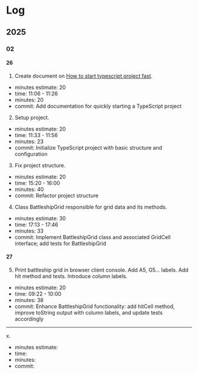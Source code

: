 # Log

## 2025

### 02

#### 26

1. Create document on [How to start typescript project fast](ts_project_start.md).
- minutes estimate: 20
- time: 11:06 - 11:26
- minutes: 20 
- commit: Add documentation for quickly starting a TypeScript project

2. Setup project.
- minutes estimate: 20
- time: 11:33 - 11:56
- minutes: 23
- commit: Initialize TypeScript project with basic structure and configuration

3. Fix project structure. 
- minutes estimate: 20
- time: 15:20 - 16:00
- minutes: 40
- commit: Refactor project structure

4. Class BattleshipGrid responsible for grid data and its methods.
- minutes estimate: 30
- time: 17:13 - 17:46
- minutes: 33
- commit: Implement BattleshipGrid class and associated GridCell interface; add tests for BattleshipGrid

#### 27

5. Print battleship grid in browser client console. Add A5, G5... labels. Add hit method and tests.
   Introduce column labels.
- minutes estimate: 20
- time: 09:22 - 10:00
- minutes: 38
- commit: Enhance BattleshipGrid functionality: add hitCell method, improve toString output with column labels, and update tests accordingly

---

x.
- minutes estimate:
- time:
- minutes:
- commit:
